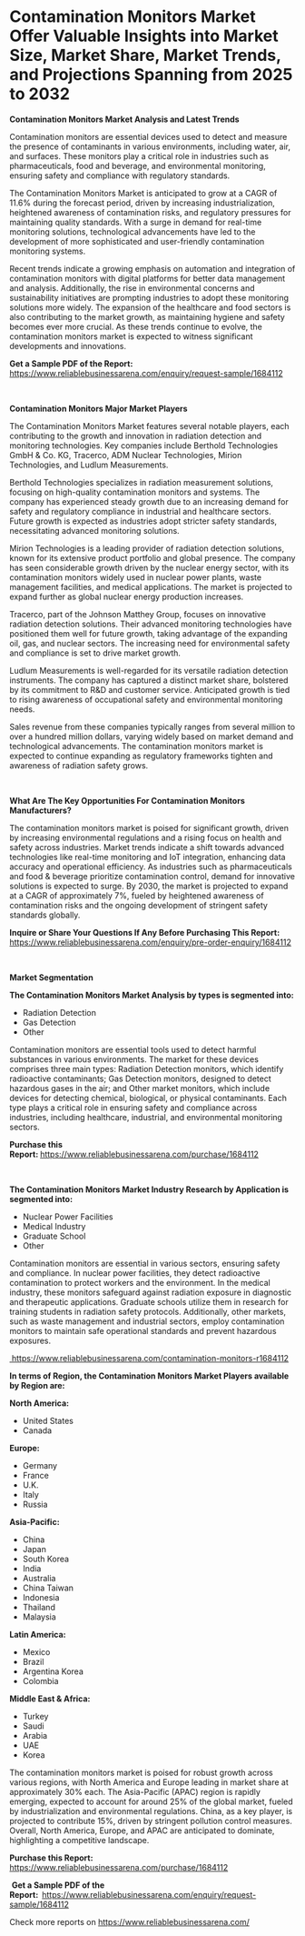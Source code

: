 <p><h1>Contamination Monitors Market Offer Valuable Insights into Market Size, Market Share, Market Trends, and Projections Spanning from 2025 to 2032</h1></p><p><strong>Contamination Monitors Market Analysis and Latest Trends</strong></p>
<p><p>Contamination monitors are essential devices used to detect and measure the presence of contaminants in various environments, including water, air, and surfaces. These monitors play a critical role in industries such as pharmaceuticals, food and beverage, and environmental monitoring, ensuring safety and compliance with regulatory standards.</p><p>The Contamination Monitors Market is anticipated to grow at a CAGR of 11.6% during the forecast period, driven by increasing industrialization, heightened awareness of contamination risks, and regulatory pressures for maintaining quality standards. With a surge in demand for real-time monitoring solutions, technological advancements have led to the development of more sophisticated and user-friendly contamination monitoring systems. </p><p>Recent trends indicate a growing emphasis on automation and integration of contamination monitors with digital platforms for better data management and analysis. Additionally, the rise in environmental concerns and sustainability initiatives are prompting industries to adopt these monitoring solutions more widely. The expansion of the healthcare and food sectors is also contributing to the market growth, as maintaining hygiene and safety becomes ever more crucial. As these trends continue to evolve, the contamination monitors market is expected to witness significant developments and innovations.</p></p>
<p><strong>Get a Sample PDF of the Report:&nbsp;</strong> <a href="https://www.reliablebusinessarena.com/enquiry/request-sample/1684112?utm_campaign=2335&utm_medium=2&utm_source=Github&utm_content=ia&utm_term=10022025&utm_id=contamination-monitors">https://www.reliablebusinessarena.com/enquiry/request-sample/1684112</a></p>
<p>&nbsp;</p>
<p><strong>Contamination Monitors Major Market Players</strong></p>
<p><p>The Contamination Monitors Market features several notable players, each contributing to the growth and innovation in radiation detection and monitoring technologies. Key companies include Berthold Technologies GmbH & Co. KG, Tracerco, ADM Nuclear Technologies, Mirion Technologies, and Ludlum Measurements. </p><p>Berthold Technologies specializes in radiation measurement solutions, focusing on high-quality contamination monitors and systems. The company has experienced steady growth due to an increasing demand for safety and regulatory compliance in industrial and healthcare sectors. Future growth is expected as industries adopt stricter safety standards, necessitating advanced monitoring solutions.</p><p>Mirion Technologies is a leading provider of radiation detection solutions, known for its extensive product portfolio and global presence. The company has seen considerable growth driven by the nuclear energy sector, with its contamination monitors widely used in nuclear power plants, waste management facilities, and medical applications. The market is projected to expand further as global nuclear energy production increases.</p><p>Tracerco, part of the Johnson Matthey Group, focuses on innovative radiation detection solutions. Their advanced monitoring technologies have positioned them well for future growth, taking advantage of the expanding oil, gas, and nuclear sectors. The increasing need for environmental safety and compliance is set to drive market growth.</p><p>Ludlum Measurements is well-regarded for its versatile radiation detection instruments. The company has captured a distinct market share, bolstered by its commitment to R&D and customer service. Anticipated growth is tied to rising awareness of occupational safety and environmental monitoring needs.</p><p>Sales revenue from these companies typically ranges from several million to over a hundred million dollars, varying widely based on market demand and technological advancements. The contamination monitors market is expected to continue expanding as regulatory frameworks tighten and awareness of radiation safety grows.</p></p>
<p>&nbsp;</p>
<p><strong>What Are The Key Opportunities For Contamination Monitors Manufacturers?</strong></p>
<p><p>The contamination monitors market is poised for significant growth, driven by increasing environmental regulations and a rising focus on health and safety across industries. Market trends indicate a shift towards advanced technologies like real-time monitoring and IoT integration, enhancing data accuracy and operational efficiency. As industries such as pharmaceuticals and food & beverage prioritize contamination control, demand for innovative solutions is expected to surge. By 2030, the market is projected to expand at a CAGR of approximately 7%, fueled by heightened awareness of contamination risks and the ongoing development of stringent safety standards globally.</p></p>
<p><strong>Inquire or Share Your Questions If Any Before Purchasing This Report:</strong> <a href="https://www.reliablebusinessarena.com/enquiry/pre-order-enquiry/1684112?utm_campaign=2335&utm_medium=2&utm_source=Github&utm_content=ia&utm_term=10022025&utm_id=contamination-monitors">https://www.reliablebusinessarena.com/enquiry/pre-order-enquiry/1684112</a></p>
<p>&nbsp;</p>
<p><strong>Market Segmentation</strong></p>
<p><strong>The Contamination Monitors Market Analysis by types is segmented into:</strong></p>
<p><ul><li>Radiation Detection</li><li>Gas Detection</li><li>Other</li></ul></p>
<p><p>Contamination monitors are essential tools used to detect harmful substances in various environments. The market for these devices comprises three main types: Radiation Detection monitors, which identify radioactive contaminants; Gas Detection monitors, designed to detect hazardous gases in the air; and Other market monitors, which include devices for detecting chemical, biological, or physical contaminants. Each type plays a critical role in ensuring safety and compliance across industries, including healthcare, industrial, and environmental monitoring sectors.</p></p>
<p><strong>Purchase this Report:&nbsp;</strong><a href="https://www.reliablebusinessarena.com/purchase/1684112?utm_campaign=2335&utm_medium=2&utm_source=Github&utm_content=ia&utm_term=10022025&utm_id=contamination-monitors">https://www.reliablebusinessarena.com/purchase/1684112</a></p>
<p>&nbsp;</p>
<p><strong>The Contamination Monitors Market Industry Research by Application is segmented into:</strong></p>
<p><ul><li>Nuclear Power Facilities</li><li>Medical Industry</li><li>Graduate School</li><li>Other</li></ul></p>
<p><p>Contamination monitors are essential in various sectors, ensuring safety and compliance. In nuclear power facilities, they detect radioactive contamination to protect workers and the environment. In the medical industry, these monitors safeguard against radiation exposure in diagnostic and therapeutic applications. Graduate schools utilize them in research for training students in radiation safety protocols. Additionally, other markets, such as waste management and industrial sectors, employ contamination monitors to maintain safe operational standards and prevent hazardous exposures.</p></p>
<p><a href="https://www.reliablebusinessarena.com/contamination-monitors-r1684112?utm_campaign=2335&utm_medium=2&utm_source=Github&utm_content=ia&utm_term=10022025&utm_id=contamination-monitors">&nbsp;https://www.reliablebusinessarena.com/contamination-monitors-r1684112</a></p>
<p><strong>In terms of Region, the Contamination Monitors Market Players available by Region are:</strong></p>
<p>
    <p> <strong> North America: </strong>
        <ul>
            <li>United States</li>
            <li>Canada</li>
        </ul>
        </p> 
    <p> <strong> Europe: </strong>
        <ul>
            <li>Germany</li>
            <li>France</li>
            <li>U.K.</li>
            <li>Italy</li>
            <li>Russia</li>
        </ul>
        </p> 
    <p> <strong> Asia-Pacific: </strong>
        <ul>
            <li>China</li>
            <li>Japan</li>
            <li>South Korea</li>
            <li>India</li>
            <li>Australia</li>
            <li>China Taiwan</li>
            <li>Indonesia</li>
            <li>Thailand</li>
            <li>Malaysia</li>
        </ul>
        </p> 
    <p> <strong> Latin America: </strong>
        <ul>
            <li>Mexico</li>
            <li>Brazil</li>
            <li>Argentina Korea</li>
            <li>Colombia</li>
        </ul>
        </p> 
    <p> <strong> Middle East & Africa: </strong>
        <ul>
            <li>Turkey</li>
            <li>Saudi</li>
            <li>Arabia</li>
            <li>UAE</li>
            <li>Korea</li>
        </ul>
    </p>
    </p>
<p><p>The contamination monitors market is poised for robust growth across various regions, with North America and Europe leading in market share at approximately 30% each. The Asia-Pacific (APAC) region is rapidly emerging, expected to account for around 25% of the global market, fueled by industrialization and environmental regulations. China, as a key player, is projected to contribute 15%, driven by stringent pollution control measures. Overall, North America, Europe, and APAC are anticipated to dominate, highlighting a competitive landscape.</p></p>
<p><strong>Purchase this Report: </strong><a href="https://www.reliablebusinessarena.com/purchase/1684112?utm_campaign=2335&utm_medium=2&utm_source=Github&utm_content=ia&utm_term=10022025&utm_id=contamination-monitors">https://www.reliablebusinessarena.com/purchase/1684112</a></p>
<p>&nbsp;<strong>Get a Sample PDF of the Report:&nbsp;&nbsp;</strong><a href="https://www.reliablebusinessarena.com/enquiry/request-sample/1684112?utm_campaign=2335&utm_medium=2&utm_source=Github&utm_content=ia&utm_term=10022025&utm_id=contamination-monitors">https://www.reliablebusinessarena.com/enquiry/request-sample/1684112</a></p>
<p><strong></strong></p>
<p>Check more reports on <a href="https://www.reliablebusinessarena.com/?utm_campaign=2335&utm_medium=2&utm_source=Github&utm_content=ia&utm_term=10022025&utm_id=contamination-monitors">https://www.reliablebusinessarena.com/</a></p>